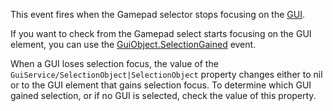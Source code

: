 This event fires when the Gamepad selector stops focusing on the [GUI](https://developer.roblox.com/en-us/api-reference/class/GuiObject).

If you want to check from the Gamepad select starts focusing on the GUI element, you can use the [GuiObject.SelectionGained](https://developer.roblox.com/en-us/api-reference/event/GuiObject/SelectionGained) event.

When a GUI loses selection focus, the value of the `GuiService/SelectionObject|SelectionObject` property changes either to nil or to the GUI element that gains selection focus. To determine which GUI gained selection, or if no GUI is selected, check the value of this property.